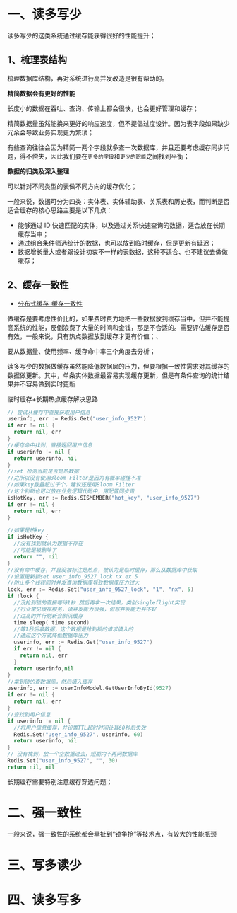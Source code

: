 

# 一、读多写少

读多写少的这类系统通过缓存能获得很好的性能提升；

## 1、梳理表结构

梳理数据库结构，再对系统进行高并发改造是很有帮助的。

**精简数据会有更好的性能**

长度小的数据在吞吐、查询、传输上都会很快，也会更好管理和缓存；

精简数据量虽然能换来更好的响应速度，但不提倡过度设计。因为表字段如果缺少冗余会导致业务实现更为繁琐；

有些查询往往会因为精简一两个字段就多查一次数据库，并且还要考虑缓存同步问题，得不偿失，因此我们要在`更多的字段`和`更少的职能`之间找到平衡；

**数据的归类及深入整理**

可以针对不同类型的表做不同方向的缓存优化；

一般来说，数据可分为四类：实体表、实体辅助表、关系表和历史表，而判断是否适合缓存的核心思路主要是以下几点：
- 能够通过 ID 快速匹配的实体，以及通过关系快速查询的数据，适合放在长期缓存当中；
- 通过组合条件筛选统计的数据，也可以放到临时缓存，但是更新有延迟；
- 数据增长量大或者跟设计初衷不一样的表数据，这种不适合、也不建议去做做缓存；

## 2、缓存一致性

- [分布式缓存-缓存一致性](../Java/分布式/分布式.md#六分布式缓存)

做缓存是要考虑性价比的，如果费时费力地把一些数据放到缓存当中，但并不能提高系统的性能，反倒浪费了大量的时间和金钱，那是不合适的。需要评估缓存是否有效，一般来说，只有热点数据放到缓存才更有价值；、

要从数据量、使用频率、缓存命中率三个角度去分析；

读多写少的数据做缓存虽然能降低数据层的压力，但要根据一致性需求对其缓存的数据做更新。其中，单条实体数据最容易实现缓存更新，但是有条件查询的统计结果并不容易做到实时更新

临时缓存+长期热点缓存解决思路
```go
// 尝试从缓存中直接获取用户信息
userinfo, err := Redis.Get("user_info_9527")
if err != nil {
  return nil, err
}
//缓存命中找到，直接返回用户信息
if userinfo != nil {
  return userinfo, nil
}
//set 检测当前是否是热数据
//之所以没有使用Bloom Filter是因为有概率碰撞不准
//如果key数量超过千个，建议还是用Bloom Filter
//这个判断也可以放在业务逻辑代码中，用配置同步做
isHotKey, err := Redis.SISMEMBER("hot_key", "user_info_9527")
if err != nil {
  return nil, err
}

//如果是热key
if isHotKey {
  //没有找到就认为数据不存在
  //可能是被删除了
  return "", nil
}
//没有命中缓存，并且没被标注是热点，被认为是临时缓存，那么从数据库中获取
//设置更新锁set user_info_9527_lock nx ex 5
//防止多个线程同时并发查询数据库导致数据库压力过大
lock, err := Redis.Set("user_info_9527_lock", "1", "nx", 5)
if !lock {
  //没抢到锁的直接等待1秒 然后再拿一次结果，类似singleflight实现
  //行业常见缓存服务，读并发能力很强，但写并发能力并不好
  //过高的并行刷新会刷沉缓存
  time.sleep( time.second)
  //等1秒后拿数据，这个数据是抢到锁的请求填入的
  //通过这个方式降低数据库压力
  userinfo, err := Redis.Get("user_info_9527")
  if err != nil {
    return nil, err
  }
  return userinfo,nil
}
//拿到锁的查数据库，然后填入缓存
userinfo, err := userInfoModel.GetUserInfoById(9527)
if err != nil {
  return nil, err
}
//查找到用户信息
if userinfo != nil {
  //将用户信息缓存，并设置TTL超时时间让其60秒后失效
  Redis.Set("user_info_9527", userinfo, 60)
  return userinfo, nil
}
// 没有找到，放一个空数据进去，短期内不再问数据库
Redis.Set("user_info_9527", "", 30)
return nil, nil
```
长期缓存需要特别注意缓存穿透问题；

# 二、强一致性

一般来说，强一致性的系统都会牵扯到“锁争抢”等技术点，有较大的性能瓶颈


# 三、写多读少


# 四、读多写多

